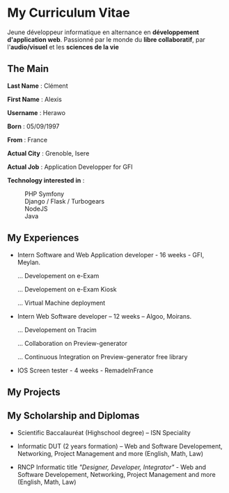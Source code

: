 # My Curriculum Vitae

Jeune développeur informatique en alternance en **développement d'application web**.
Passionné par le monde du **libre collaboratif**, par l'**audio/visuel** et les **sciences de la vie**

## The Main 

**Last Name** : Clément

**First Name** : Alexis

**Username** : Herawo

**Born** : 05/09/1997

**From** : France


**Actual City** : Grenoble, Isere

**Actual Job** : Application Developper for GFI

**Technology interested in** : 

<dl>
  <dd>PHP Symfony</dd>
  <dd>Django / Flask / Turbogears</dd>
  <dd>NodeJS</dd>
  <dd>Java</dd>
</dl>

## My Experiences

+ Intern Software and Web Application developer - 16 weeks - GFI, Meylan.
	
	... Developement on e-Exam

	... Developement on e-Exam Kiosk

	... Virtual Machine deployment

+ Intern Web Software developer – 12 weeks – Algoo, Moirans.

	... Developement on Tracim

	... Collaboration on Preview-generator

	... Continuous Integration on Preview-generator free library

+ IOS Screen tester - 4 weeks - RemadeInFrance

## My Projects


## My Scholarship and Diplomas

+ Scientific Baccalauréat (Highschool degree) – ISN Speciality

+ Informatic DUT (2 years formation) – Web and Software Developement, Networking, Project Management and more (English, Math, Law)

+ RNCP Informatic title _"Designer, Developer, Integrator"_ - Web and Software Developement, Networking, Project Management and more (English, Math, Law)